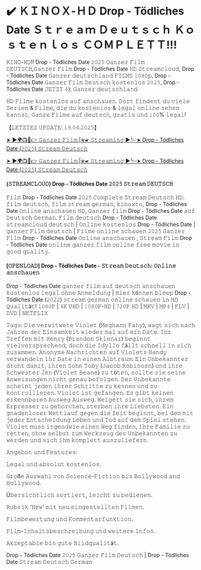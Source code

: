 # ✔️ ＫＩＮＯＸ-ＨＤ Drop - Tödliches Date Ｓｔｒｅａｍ Ｄｅｕｔｓｃｈ Ｋｏｓｔｅｎｌｏｓ ＣＯＭＰＬＥＴＴ!!!


𝙺𝙸𝙽𝙾-𝙷𝙳!! Drop - Tödliches Date 𝟸𝟶𝟸𝟻 𝙶𝚊𝚗𝚣𝚎𝚛 𝙵𝚒𝚕𝚖 𝙳𝙴𝚄𝚃𝚂𝙲𝙷,𝙶𝚊𝚗𝚣𝚎𝚛 𝙵𝚒𝚕𝚖 Drop - Tödliches Date 𝙷𝙳 𝚂𝚝𝚛𝚎𝚊𝚖𝚌𝚕𝚘𝚞𝚍, Drop - Tödliches Date 𝙶𝚊𝚗𝚣𝚎𝚛 𝚍𝚎𝚞𝚝𝚜𝚌𝚑𝚕𝚊𝚗𝚍 𝙵𝙸𝙻𝙼𝚂 𝟷𝟶𝟾𝟶𝚙, Drop - Tödliches Date 𝙶𝚊𝚗𝚣𝚎𝚛 𝙵𝚒𝚕𝚖 𝙳𝚎𝚞𝚝𝚜𝚌𝚑 𝚔𝚘𝚜𝚝𝚎𝚗𝚕𝚘𝚜 𝟸𝟶𝟸𝟻, Drop - Tödliches Date 𝙹𝙴𝚃𝚉𝚃 𝟺𝚔 𝙶𝚊𝚗𝚣𝚎𝚛 𝚍𝚎𝚞𝚝𝚜𝚌𝚑𝚕𝚊𝚗𝚍

𝙷𝙳 𝙵𝚒𝚕𝚖𝚎 𝚔𝚘𝚜𝚝𝚎𝚗𝚕𝚘𝚜 𝚊𝚞𝚏 𝚊𝚗𝚜𝚌𝚑𝚊𝚞𝚎𝚗. 𝙳𝚘𝚛𝚝 𝚏𝚒𝚗𝚍𝚎𝚜𝚝 𝚍𝚞 𝚟𝚒𝚎𝚕𝚎 𝚂𝚎𝚛𝚒𝚎𝚗 & 𝙵𝚒𝚕𝚖𝚎, 𝚍𝚒𝚎 𝚍𝚞 𝚔𝚘𝚜𝚝𝚎𝚗𝚕𝚘𝚜 & 𝚕𝚎𝚐𝚊𝚕 𝚘𝚗𝚕𝚒𝚗𝚎 𝚜𝚎𝚑𝚎𝚗 𝚔𝚊𝚗𝚗𝚜𝚝. 𝙶𝚊𝚗𝚣𝚎 𝙵𝚒𝚕𝚖𝚎 𝚊𝚞𝚏 𝚍𝚎𝚞𝚝𝚜𝚌𝚑, 𝚐𝚛𝚊𝚝𝚒𝚜 𝚞𝚗𝚍 𝟷𝟶𝟶% 𝚕𝚎𝚐𝚊𝚕!

【𝙻𝙴𝚃𝚉𝚃𝙴𝚂 𝚄𝙿𝙳𝙰𝚃𝙴: 𝟷𝟿.𝟶𝟺.𝟸𝟶𝟸𝟻】

[➤ ►🌍📺📱👉 𝙶𝚊𝚗𝚣𝚎𝚛 𝙵𝚒𝚕𝚖:|✮☛ 𝚂𝚝𝚛𝚎𝚊𝚖𝚒𝚗𝚐 ▶️╰┈➤ Drop - Tödliches Date (𝟸𝟶𝟸𝟻) 𝚂𝚝𝚛𝚎𝚊𝚖 𝙳𝚎𝚞𝚝𝚜𝚌𝚑](https://t.co/Z2lPCFuTTP)

[➤ ►🌍📺📱👉 𝙶𝚊𝚗𝚣𝚎𝚛 𝙵𝚒𝚕𝚖:|✮☛ 𝚂𝚝𝚛𝚎𝚊𝚖𝚒𝚗𝚐 ▶️╰┈➤ Drop - Tödliches Date (𝟸𝟶𝟸𝟻) 𝚂𝚝𝚛𝚎𝚊𝚖 𝙳𝚎𝚞𝚝𝚜𝚌𝚑](https://t.co/Z2lPCFuTTP)

#### (𝚂𝚃𝚁𝙴𝙰𝙼𝙲𝙻𝙾𝚄𝙳) Drop - Tödliches Date 𝟸𝟶𝟸𝟻 𝚂𝚝𝚛𝚎𝚊𝚖 𝙳𝙴𝚄𝚃𝚂𝙲𝙷

𝙵𝚒𝚕𝚖 Drop - Tödliches Date 𝟸𝟶𝟸𝟻 𝙲𝚘𝚖𝚙𝚕𝚎𝚝𝚎 𝚂𝚝𝚛𝚎𝚊𝚖 𝙳𝚎𝚞𝚝𝚜𝚌𝚑 𝙷𝙳. 𝚏𝚒𝚕𝚖 𝚍𝚎𝚞𝚝𝚜𝚌𝚑, 𝚏𝚒𝚕𝚖 𝚜𝚝𝚛𝚎𝚊𝚖 𝚐𝚎𝚛𝚖𝚊𝚗, 𝚔𝚒𝚗𝚘𝚡𝚝𝚘, Drop - Tödliches Date 𝙾𝚗𝚕𝚒𝚗𝚎 𝚊𝚗𝚜𝚌𝚑𝚊𝚞𝚎𝚗 𝙷𝙳, 𝙶𝚊𝚗𝚣𝚎𝚛 𝚏𝚒𝚕𝚖 Drop - Tödliches Date 𝚊𝚞𝚏 𝙳𝚎𝚞𝚝𝚜𝚌𝚑 𝙶𝚎𝚛𝚖𝚊𝚗. 𝙵𝚒𝚕𝚖 𝚍𝚎𝚞𝚝𝚜𝚌𝚑 Drop - Tödliches Date 𝚜𝚝𝚛𝚎𝚊𝚖𝚌𝚕𝚘𝚞𝚍 𝚍𝚎𝚞𝚝𝚜𝚌𝚑 | 𝙾𝚗𝚕𝚒𝚗𝚎 𝚔𝚘𝚜𝚝𝚎𝚗𝚕𝚘𝚜 Drop - Tödliches Date | 𝚐𝚊𝚗𝚣𝚎𝚛 𝙵𝚒𝚕𝚖 𝚍𝚎𝚞𝚝𝚜𝚌𝚑 | 𝙵𝚒𝚕𝚖𝚎 𝚘𝚗𝚕𝚒𝚗𝚎 𝚜𝚌𝚑𝚊𝚞𝚎𝚗 𝟸𝟶𝟸𝟻 𝙶𝚊𝚗𝚣𝚎𝚛 𝙵𝚒𝚕𝚖 Drop - Tödliches Date 𝙾𝚗𝚕𝚒𝚗𝚎 𝚊𝚗𝚜𝚌𝚑𝚊𝚞𝚎𝚗 , 𝚂𝚝𝚛𝚎𝚊𝚖 𝙵𝚒𝚕𝚖 Drop - Tödliches Date 𝚘𝚗𝚕𝚒𝚗𝚎 𝚐𝚊𝚗𝚣𝚎𝚛 𝚏𝚒𝚕𝚖 𝚘𝚗𝚕𝚒𝚗𝚎 𝚏𝚛𝚎𝚎 𝚖𝚘𝚟𝚒𝚎 𝚒𝚗 𝚐𝚘𝚘𝚍 𝚚𝚞𝚊𝚕𝚒𝚝𝚢.

#### [𝙾𝙿𝙴𝙽𝙻𝙾𝙰𝙳] Drop - Tödliches Date - 𝚂𝚝𝚛𝚎𝚊𝚖 𝙳𝚎𝚞𝚝𝚜𝚌𝚑: 𝙾𝚗𝚕𝚒𝚗𝚎 𝚊𝚗𝚜𝚌𝚑𝚊𝚞𝚎𝚗

Drop - Tödliches Date 𝚐𝚊𝚗𝚣𝚎𝚛 𝚏𝚒𝚕𝚖 𝚊𝚞𝚏 𝚍𝚎𝚞𝚝𝚜𝚌𝚑 𝚊𝚗𝚜𝚌𝚑𝚊𝚞𝚎𝚗 𝚔𝚘𝚜𝚝𝚎𝚗𝚕𝚘𝚜 𝚕𝚎𝚐𝚊𝚕 𝚘𝚑𝚗𝚎 𝙰𝚗𝚖𝚎𝚕𝚍𝚞𝚗𝚐 | 𝙷𝚒𝚎𝚛 𝚔ö𝚗𝚗𝚎𝚗 𝚋𝚕𝚎𝚎𝚙 Drop - Tödliches Date (𝟸𝟶𝟸𝟸) 𝚜𝚝𝚛𝚎𝚊𝚖 𝚐𝚎𝚛𝚖𝚊𝚗 𝚘𝚗𝚕𝚒𝚗𝚎 𝚜𝚌𝚑𝚊𝚞𝚎𝚗 𝚒𝚗 𝙷𝙳 𝚀𝚞𝚊𝚕𝚒𝚝ä𝚝! 𝟷𝟶𝟾𝟶𝙿 | 𝟺𝙺 𝚄𝙷𝙳 | 𝟷𝟶𝟾𝟶𝙿-𝙷𝙳 | 𝟽𝟸𝟶𝙿 𝙷𝙳 | 𝙼𝙺𝚅 | 𝙼𝙿𝟺 | 𝙵𝙻𝚅 | 𝙳𝚅𝙳 | 𝙽𝙴𝚃𝙵𝙻𝙸𝚇

𝚃𝚊𝚐𝚜: 𝙳𝚒𝚎 𝚟𝚎𝚛𝚠𝚒𝚝𝚠𝚎𝚝𝚎 𝚅𝚒𝚘𝚕𝚎𝚝 (𝙼𝚎𝚐𝚑𝚊𝚗𝚗 𝙵𝚊𝚑𝚢), 𝚠𝚊𝚐𝚝 𝚜𝚒𝚌𝚑 𝚗𝚊𝚌𝚑 𝙹𝚊𝚑𝚛𝚎𝚗 𝚍𝚎𝚛 𝙴𝚒𝚗𝚜𝚊𝚖𝚔𝚎𝚒𝚝 𝚠𝚒𝚎𝚍𝚎𝚛 𝚖𝚊𝚕 𝚊𝚞𝚏 𝚎𝚒𝚗 𝙳𝚊𝚝𝚎. 𝙸𝚑𝚛 𝚃𝚛𝚎𝚏𝚏𝚎𝚗 𝚖𝚒𝚝 𝙷𝚎𝚗𝚛𝚢 (𝙱𝚛𝚊𝚗𝚍𝚘𝚗 𝚂𝚔𝚕𝚎𝚗𝚊𝚛) 𝚋𝚎𝚐𝚒𝚗𝚗𝚝 𝚟𝚒𝚎𝚕𝚟𝚎𝚛𝚜𝚙𝚛𝚎𝚌𝚑𝚎𝚗𝚍, 𝚍𝚘𝚌𝚑 𝚍𝚒𝚎 𝙸𝚍𝚢𝚕𝚕𝚎 𝚏ä𝚕𝚕𝚝 𝚜𝚌𝚑𝚗𝚎𝚕𝚕 𝚒𝚗 𝚜𝚒𝚌𝚑 𝚣𝚞𝚜𝚊𝚖𝚖𝚎𝚗. 𝙰𝚗𝚘𝚗𝚢𝚖𝚎 𝙽𝚊𝚌𝚑𝚛𝚒𝚌𝚑𝚝𝚎𝚗 𝚊𝚞𝚏 𝚅𝚒𝚘𝚕𝚎𝚝𝚜 𝙷𝚊𝚗𝚍𝚢 𝚟𝚎𝚛𝚠𝚊𝚗𝚍𝚎𝚕𝚗 𝚒𝚑𝚛 𝙳𝚊𝚝𝚎 𝚒𝚗 𝚎𝚒𝚗𝚎𝚗 𝙰𝚕𝚋𝚝𝚛𝚊𝚞𝚖: 𝙴𝚒𝚗 𝚄𝚗𝚋𝚎𝚔𝚊𝚗𝚗𝚝𝚎𝚛 𝚍𝚛𝚘𝚑𝚝 𝚍𝚊𝚖𝚒𝚝, 𝚒𝚑𝚛𝚎𝚗 𝚂𝚘𝚑𝚗 𝚃𝚘𝚋𝚢 (𝙹𝚊𝚌𝚘𝚋 𝚁𝚘𝚋𝚒𝚗𝚘𝚜𝚗) 𝚞𝚗𝚍 𝚒𝚑𝚛𝚎 𝚂𝚌𝚑𝚠𝚎𝚜𝚝𝚎𝚛 𝙹𝚎𝚗 (𝚅𝚒𝚘𝚕𝚎𝚝 𝙱𝚎𝚊𝚗𝚎) 𝚣𝚞 𝚝ö𝚝𝚎𝚗, 𝚜𝚘𝚕𝚕𝚝𝚎 𝚜𝚒𝚎 𝚜𝚎𝚒𝚗𝚎 𝙰𝚗𝚠𝚎𝚒𝚜𝚞𝚗𝚐𝚎𝚗 𝚗𝚒𝚌𝚑𝚝 𝚐𝚎𝚗𝚊𝚞 𝚋𝚎𝚏𝚘𝚕𝚐𝚎𝚗. 𝙳𝚎𝚛 𝚄𝚗𝚋𝚎𝚔𝚊𝚗𝚗𝚝𝚎 𝚜𝚌𝚑𝚎𝚒𝚗𝚝 𝚓𝚎𝚍𝚎𝚗 𝚒𝚑𝚛𝚎𝚛 𝚂𝚌𝚑𝚛𝚒𝚝𝚝𝚎 𝚣𝚞 𝚔𝚎𝚗𝚗𝚎𝚗 𝚞𝚗𝚍 𝚣𝚞 𝚔𝚘𝚗𝚝𝚛𝚘𝚕𝚕𝚒𝚎𝚛𝚎𝚗. 𝚅𝚒𝚘𝚕𝚎𝚝 𝚒𝚜𝚝 𝚐𝚎𝚏𝚊𝚗𝚐𝚎𝚗. 𝙴𝚜 𝚐𝚒𝚋𝚝 𝚔𝚎𝚒𝚗𝚎𝚗 𝚎𝚛𝚔𝚎𝚗𝚗𝚋𝚊𝚛𝚎𝚗 𝙰𝚞𝚜𝚠𝚎𝚐 𝙰𝚞𝚜𝚠𝚎𝚐. 𝚆𝚎𝚒𝚐𝚎𝚛𝚝 𝚜𝚒𝚎 𝚜𝚒𝚌𝚑, 𝚒𝚑𝚛𝚎𝚖 𝙴𝚛𝚙𝚛𝚎𝚜𝚜𝚎𝚛 𝚣𝚞 𝚐𝚎𝚑𝚘𝚛𝚌𝚑𝚎𝚗, 𝚜𝚝𝚎𝚛𝚋𝚎𝚗 𝚒𝚑𝚛𝚎 𝙻𝚒𝚎𝚋𝚜𝚝𝚎𝚗. 𝙴𝚒𝚗 𝚐𝚗𝚊𝚍𝚎𝚗𝚕𝚘𝚜𝚎𝚛 𝚆𝚎𝚝𝚝𝚕𝚊𝚞𝚏 𝚐𝚎𝚐𝚎𝚗 𝚍𝚒𝚎 𝚉𝚎𝚒𝚝 𝚋𝚎𝚐𝚒𝚗𝚗𝚝, 𝚋𝚎𝚒 𝚍𝚎𝚖 𝚖𝚒𝚝 𝚓𝚎𝚍𝚎𝚛 𝙴𝚗𝚝𝚜𝚌𝚑𝚎𝚒𝚍𝚞𝚗𝚐 𝙻𝚎𝚋𝚎𝚗 𝚞𝚗𝚍 𝚃𝚘𝚍 𝚊𝚞𝚏 𝚍𝚎𝚖 𝚂𝚙𝚒𝚎𝚕 𝚜𝚝𝚎𝚑𝚎𝚗. 𝚅𝚒𝚘𝚕𝚎𝚝 𝚖𝚞𝚜𝚜 𝚒𝚛𝚐𝚎𝚗𝚍𝚠𝚒𝚎 𝚎𝚒𝚗𝚎𝚗 𝚆𝚎𝚐 𝚏𝚒𝚗𝚍𝚎𝚗, 𝚒𝚑𝚛𝚎 𝙵𝚊𝚖𝚒𝚕𝚒𝚎 𝚣𝚞 𝚛𝚎𝚝𝚝𝚎𝚗, 𝚘𝚑𝚗𝚎 𝚜𝚎𝚕𝚋𝚜𝚝 𝚣𝚞𝚖 𝚆𝚎𝚛𝚔𝚣𝚎𝚞𝚐 𝚍𝚎𝚜 𝚄𝚗𝚋𝚎𝚔𝚊𝚗𝚗𝚝𝚎𝚗 𝚣𝚞 𝚠𝚎𝚛𝚍𝚎𝚗 𝚞𝚗𝚍 𝚜𝚒𝚌𝚑 𝚒𝚑𝚖 𝚔𝚘𝚖𝚙𝚕𝚎𝚝𝚝 𝚊𝚞𝚜𝚣𝚞𝚕𝚒𝚎𝚏𝚎𝚛𝚗.

𝙰𝚗𝚐𝚎𝚋𝚘𝚝 𝚞𝚗𝚍 𝙵𝚎𝚊𝚝𝚞𝚛𝚎𝚜:

𝙻𝚎𝚐𝚊𝚕 𝚞𝚗𝚍 𝚊𝚋𝚜𝚘𝚕𝚞𝚝 𝚔𝚘𝚜𝚝𝚎𝚗𝚕𝚘𝚜.

𝙶𝚛𝚘ß𝚎 𝙰𝚞𝚜𝚠𝚊𝚑𝚕 𝚟𝚘𝚗 𝚂𝚌𝚒𝚎𝚗𝚌𝚎-𝙵𝚒𝚌𝚝𝚒𝚘𝚗 𝚋𝚒𝚜 𝙱𝚘𝚕𝚕𝚢𝚠𝚘𝚘𝚍 𝚊𝚗𝚍 𝙷𝚘𝚕𝚕𝚢𝚠𝚘𝚘𝚍.

Ü𝚋𝚎𝚛𝚜𝚒𝚌𝚑𝚝𝚕𝚒𝚌𝚑 𝚜𝚘𝚛𝚝𝚒𝚎𝚛𝚝, 𝚕𝚎𝚒𝚌𝚑𝚝 𝚣𝚞 𝚋𝚎𝚍𝚒𝚎𝚗𝚎𝚗.

𝚁𝚞𝚋𝚛𝚒𝚔 '𝙽𝚎𝚠' 𝚖𝚒𝚝 𝚗𝚎𝚞 𝚎𝚒𝚗𝚐𝚎𝚜𝚝𝚎𝚕𝚕𝚝𝚎𝚗 𝙵𝚒𝚕𝚖𝚎𝚗.

𝙵𝚒𝚕𝚖𝚋𝚎𝚠𝚎𝚛𝚝𝚞𝚗𝚐 𝚞𝚗𝚍 𝙺𝚘𝚖𝚖𝚎𝚗𝚝𝚊𝚛𝚏𝚞𝚗𝚔𝚝𝚒𝚘𝚗.

𝙵𝚒𝚕𝚖-𝙸𝚗𝚑𝚊𝚕𝚝𝚜𝚋𝚎𝚜𝚌𝚑𝚛𝚎𝚒𝚋𝚞𝚗𝚐 𝚞𝚗𝚍 𝚠𝚎𝚒𝚝𝚎𝚛𝚎 𝙸𝚗𝚏𝚘𝚜.

𝙰𝚔𝚣𝚎𝚙𝚝𝚊𝚋𝚕𝚎 𝚋𝚒𝚜 𝚐𝚞𝚝𝚎 𝙱𝚒𝚕𝚍𝚚𝚞𝚊𝚕𝚒𝚝ä𝚝.

Drop - Tödliches Date 𝟸𝟶𝟸𝟻 𝙶𝚊𝚗𝚣𝚎𝚛 𝙵𝚒𝚕𝚖 𝙳𝚎𝚞𝚝𝚜𝚌𝚑 | Drop - Tödliches Date 𝚂𝚝𝚛𝚎𝚊𝚖 𝙳𝚎𝚞𝚝𝚜𝚌𝚑 𝙶𝚎𝚛𝚖𝚊𝚗
